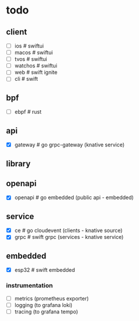 # todo

## client

- [ ] ios # swiftui
- [ ] macos # swiftui
- [ ] tvos # swiftui
- [ ] watchos # swiftui
- [ ] web # swift ignite
- [ ] cli # swift

## bpf

- [ ] ebpf # rust

## api

- [x] gateway # go grpc-gateway (knative service)

## library

## openapi

- [x] openapi # go embedded (public api - embedded)

## service

- [x] ce # go cloudevent (clients - knative source)
- [x] grpc # swift grpc (services - knative service)

## embedded

- [x] esp32 # swift embedded

### instrumentation

- [ ] metrics (prometheus exporter)
- [ ] logging (to grafana loki)
- [ ] tracing (to grafana tempo)
